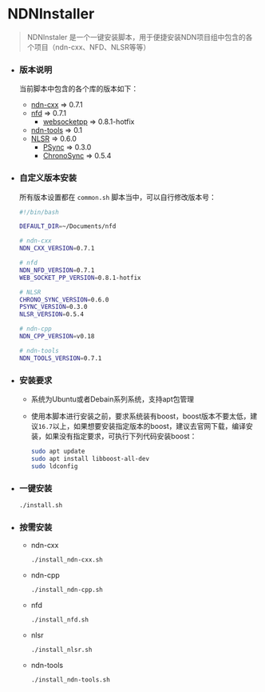 # NDNInstaller

> NDNInstaler 是一个一键安装脚本，用于便捷安装NDN项目组中包含的各个项目（ndn-cxx、NFD、NLSR等等）

- ### 版本说明

  当前脚本中包含的各个库的版本如下：

  - [ndn-cxx](https://github.com/named-data/ndn-cxx/releases) => 0.7.1
  - [nfd](https://github.com/named-data/NFD/releases) => 0.7.1
    - [websocketpp](https://github.com/cawka/websocketpp/releases) => 0.8.1-hotfix 
  - [ndn-tools](https://github.com/named-data/ndn-tools/releases) => 0.1
  - [NLSR](https://github.com/named-data/NLSR/releases) => 0.6.0
    - [PSync](https://github.com/named-data/PSync/releases) => 0.3.0
    - [ChronoSync](https://github.com/named-data/ChronoSync/releases) => 0.5.4

- ### 自定义版本安装

  所有版本设置都在 `common.sh` 脚本当中，可以自行修改版本号：

  ```bash
  #!/bin/bash
  
  DEFAULT_DIR=~/Documents/nfd
  
  # ndn-cxx
  NDN_CXX_VERSION=0.7.1
  
  # nfd
  NDN_NFD_VERSION=0.7.1
  WEB_SOCKET_PP_VERSION=0.8.1-hotfix
  
  # NLSR
  CHRONO_SYNC_VERSION=0.6.0
  PSYNC_VERSION=0.3.0
  NLSR_VERSION=0.5.4
  
  # ndn-cpp
  NDN_CPP_VERSION=v0.18
  
  # ndn-tools
  NDN_TOOLS_VERSION=0.7.1
  ```

  

- ### 安装要求

  - 系统为Ubuntu或者Debain系列系统，支持apt包管理

  - 使用本脚本进行安装之前，要求系统装有boost，boost版本不要太低，建议`16.7`以上，如果想要安装指定版本的boost，建议去官网下载，编译安装，如果没有指定要求，可执行下列代码安装boost：

    ```bash
    sudo apt update
    sudo apt install libboost-all-dev
    sudo ldconfig
    ```

- ### 一键安装

  ```bash
  ./install.sh
  ```

- ### 按需安装

  - ndn-cxx

    ```bash
    ./install_ndn-cxx.sh
    ```

  - ndn-cpp

    ```bash
    ./install_ndn-cpp.sh
    ```

  - nfd

    ```bash
    ./install_nfd.sh
    ```

  - nlsr

    ```bash
    ./install_nlsr.sh
    ```

  - ndn-tools

    ```bash
    ./install_ndn-tools.sh
    ```

    

